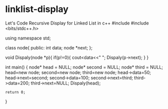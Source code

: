 # linklist-display
Let's Code Recursive Display for Linked List
in c++ 
#include <iostream>
#include <bits/stdc++.h>

using namespace std;

class node{
    public:
    int data;
    node *next;
};

void Dispaly(node *p){
    if(p!=0){
        cout<<p->data<<" ";
        Dispaly(p->next);
    }
}


int main()
{
    node* head = NULL;
    node* second = NULL;
    node* third = NULL;
    head=new node;
    second=new node;
    third=new node;
    head->data=50;
    head->next=second;
    second->data=100;
    second->next=third;
    third->data=200;
    third->next=NULL;
    Dispaly(head);

    return 0;
}
